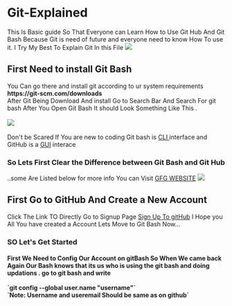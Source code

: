 # Git-Explained
This Is Basic guide So That Everyone can Learn How to Use Git Hub And Git Bash Because Git is need of future and everyone need to know How To use it. I Try My Best To Explain Git In this File 
<img src="https://www.howtogeek.com/wp-content/uploads/csit/2021/09/4d72a7db.png?width=1198&trim=1,1&bg-color=000&pad=1,1"/>
<h2>First Need to install Git Bash</h2>
You Can go there and install git according to ur system requirements <b> https://git-scm.com/downloads</b> <br>
After Git Being Download And install Go to Search Bar And Search For git bash
After You Open Git Bash It should Look Something Like This .<br><br> 
<img src="https://cdn.discordapp.com/attachments/943043933695541271/978652422094356540/unknown.png"/> <br><br>
Don't be Scared If You are new to coding Git bash is <a href="https://www.techtarget.com/searchwindowsserver/definition/command-line-interface-CLI">CLI </a> interface and GitHub is a <a href="https://www.gartner.com/en/information-technology/glossary/gui-graphical-user-interface#:~:text=A%20graphics%2Dbased%20operating%20system,Apple%20Macintosh%20in%20the%201980s.">GUI</a> interace <br>
<h3>So Lets First Clear the Difference between Git Bash and Git Hub </h3>..some Are Listed below for more info You can Visit <a href="https://www.geeksforgeeks.org/difference-between-git-and-github/">GFG WEBSITE</a>
<img src="https://cdn.discordapp.com/attachments/943043933695541271/978654292812660736/unknown.png">

<h2>First Go to GitHub And Create a New Account </h2>
Click The Link TO Directly Go to Signup Page <a href="https://github.com/signup?ref_cta=Sign+up&ref_loc=header+logged+out&ref_page=%2F&source=header-home">Sign Up To gitHub</a> I Hope you All You have  created a Account Lets Move to Git Bash Now... 
<h3> SO Let's Get Started</h3>
<h4>First We Need to Config Our Account on gitBash So When We came back Again Our Bash knows that its us who is using the git bash and doing updations . 
  go to git bash and write <br>
  <br>
  <div>
    `git config --global user.name "username"`
  </div>
  `Note: Username and useremail Should be same as on github`
  
